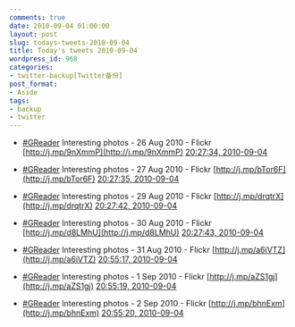 ```yaml
---
comments: true
date: 2010-09-04 01:00:00
layout: post
slug: todays-tweets-2010-09-04
title: Today's tweets 2010-09-04
wordpress_id: 968
categories:
- twitter-backup[Twitter备份]
post_format:
- Aside
tags:
- backup
- twitter
---
```





  * [#GReader](http://search.twitter.com/search?q=%23GReader) Interesting photos - 26 Aug 2010 - Flickr [http://j.mp/9nXmmP](http://j.mp/9nXmmP) [20:27:34, 2010-09-04](http://twitter.com/gfrog/statuses/22972069468)





  * [#GReader](http://search.twitter.com/search?q=%23GReader) Interesting photos - 27 Aug 2010 - Flickr [http://j.mp/bTor6F](http://j.mp/bTor6F) [20:27:35, 2010-09-04](http://twitter.com/gfrog/statuses/22972070512)





  * [#GReader](http://search.twitter.com/search?q=%23GReader) Interesting photos - 29 Aug 2010 - Flickr [http://j.mp/drqtrX](http://j.mp/drqtrX) [20:27:42, 2010-09-04](http://twitter.com/gfrog/statuses/22972077275)





  * [#GReader](http://search.twitter.com/search?q=%23GReader) Interesting photos - 30 Aug 2010 - Flickr [http://j.mp/d8LMhU](http://j.mp/d8LMhU) [20:27:43, 2010-09-04](http://twitter.com/gfrog/statuses/22972078459)





  * [#GReader](http://search.twitter.com/search?q=%23GReader) Interesting photos - 31 Aug 2010 - Flickr [http://j.mp/a6iVTZ](http://j.mp/a6iVTZ) [20:55:17, 2010-09-04](http://twitter.com/gfrog/statuses/22973696193)





  * [#GReader](http://search.twitter.com/search?q=%23GReader) Interesting photos -  1 Sep 2010 - Flickr [http://j.mp/aZS1gj](http://j.mp/aZS1gj) [20:55:19, 2010-09-04](http://twitter.com/gfrog/statuses/22973698858)





  * [#GReader](http://search.twitter.com/search?q=%23GReader) Interesting photos -  2 Sep 2010 - Flickr [http://j.mp/bhnExm](http://j.mp/bhnExm) [20:55:20, 2010-09-04](http://twitter.com/gfrog/statuses/22973699205)





